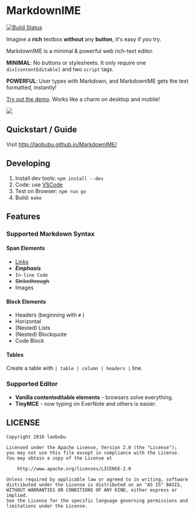 # MarkdownIME

[![Build Status](https://travis-ci.org/laobubu/MarkdownIME.svg?branch=master)](https://travis-ci.org/laobubu/MarkdownIME)

Imagine a **rich** textbox **without** any **button**, it's easy if you try.

MarkdownIME is a minimal & powerful web rich-text editor.

**MINIMAL**: No buttons or stylesheets. It only require one `div[contentEditable]` and two `script` tags.

**POWERFUL**: User types with Markdown, and MarkdownIME gets the text formatted, instantly!

[Try out the demo](http://laobubu.github.io/MarkdownIME/). Works like a charm on desktop and mobile!

![](http://laobubu.github.io/MarkdownIME/demo.gif?cache3)

## Quickstart / Guide

Visit http://laobubu.github.io/MarkdownIME/

## Developing

1. Install dev tools: `npm install --dev`
2. Code: use [VSCode](https://code.visualstudio.com/)
3. Test on Browser: `npm run go`
4. Build: `make`

## Features

### Supported Markdown Syntax

#### Span Elements

 - [Links](http://laobubu.net)
 - ***Emphasis***
 - `In-line Code`
 - ~~Strikethrough~~
 - Images
 
#### Block Elements

 - Headers (beginning with `#` )
 - Horizontal
 - (Nested) Lists
 - (Nested) Blockquote
 - Code Block

#### Tables

Create a table with `| table | column | headers |` line.

### Supported Editor

 - **Vanilla contenteditable elements** - browsers solve everything.
 - **TinyMCE** - now typing on EverNote and others is easier.
 
## LICENSE

```
Copyright 2016 laobubu

Licensed under the Apache License, Version 2.0 (the "License");
you may not use this file except in compliance with the License.
You may obtain a copy of the License at

    http://www.apache.org/licenses/LICENSE-2.0

Unless required by applicable law or agreed to in writing, software
distributed under the License is distributed on an "AS IS" BASIS,
WITHOUT WARRANTIES OR CONDITIONS OF ANY KIND, either express or implied.
See the License for the specific language governing permissions and
limitations under the License.
```

